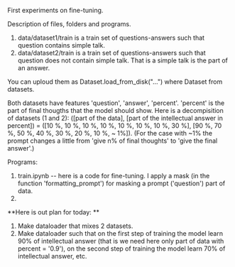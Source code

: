 First experiments on fine-tuning. 

Description of files, folders and programs. 

1. data/dataset1/train is a train set of questions-answers such that question contains simple talk. 
2. data/dataset2/train is a train set of questions-answers such that question does not contain simple talk. That is a simple talk is the part of an answer.

You can uploud them as Dataset.load_from_disk("...") where Dataset from datasets. 

Both datasets have features 'question', 'answer', 'percent'. 'percent' is the part of final thougths that the model should show. Here is a decompisition of datasets (1 and 2): ([part of the data], [part of the intellectual answer in percent]) =
([10 %, 10 %, 10 %, 10 %, 10 %, 10 %, 10 %, 30 %], [90 %, 70 %, 50 %, 40 %, 30 %, 20 %, 10 %, ~ 1%]). (For the case with ~1% the prompt changes a little from 'give n% of final thoughts' to 'give the final answer'.) 

Programs: 

1. train.ipynb -- here is a code for fine-tuning. I apply a mask (in the function 'formatting_prompt') for masking a prompt ('question') part of data.
2. 

**Here is out plan for today: **
1. Make dataloader that mixes 2 datasets.
2. Make dataloader such that on the first step of training the model learn 90% of intellectual answer (that is we need here only part of data with percent = '0.9'), on the second step of training the model learn 70% of intellectual answer, etc. 


